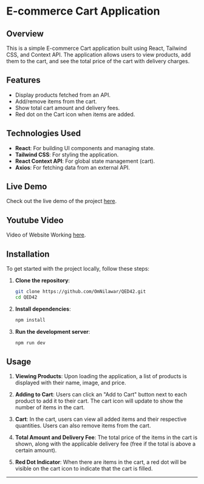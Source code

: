 # E-commerce Cart Application

## Overview

This is a simple E-commerce Cart application built using React, Tailwind CSS, and Context API. The application allows users to view products, add them to the cart, and see the total price of the cart with delivery charges.

## Features

- Display products fetched from an API.
- Add/remove items from the cart.
- Show total cart amount and delivery fees.
- Red dot on the Cart icon when items are added.

## Technologies Used

- **React**: For building UI components and managing state.
- **Tailwind CSS**: For styling the application.
- **React Context API**: For global state management (cart).
- **Axios**: For fetching data from an external API.

## Live Demo
Check out the live demo of the project [here](https://ecommerce-git-main-omkars-projects-791b9411.vercel.app/).

## Youtube Video
Video of Website Working [here](https://youtu.be/XvCr1y2WKEI).

## Installation

To get started with the project locally, follow these steps:

1. **Clone the repository**:
   ```bash
   git clone https://github.com/OmNilawar/QED42.git
   cd QED42
   ```
2. **Install dependencies**:
   ```bash
   npm install
   ```
3. **Run the development server**:
   ```bash
   npm run dev
   ```

## Usage

1. **Viewing Products**: Upon loading the application, a list of products is displayed with their name, image, and price.

2. **Adding to Cart**: Users can click an "Add to Cart" button next to each product to add it to their cart. The cart icon will update to show the number of items in the cart.

3. **Cart**: In the cart, users can view all added items and their respective quantities. Users can also remove items from the cart.

4. **Total Amount and Delivery Fee**: The total price of the items in the cart is shown, along with the applicable delivery fee (free if the total is above a certain amount).

5. **Red Dot Indicator**: When there are items in the cart, a red dot will be visible on the cart icon to indicate that the cart is filled.

---


